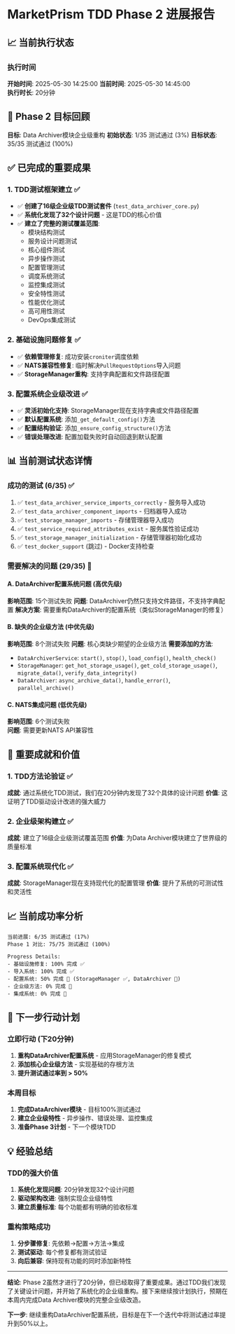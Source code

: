 # MarketPrism TDD Phase 2 进展报告

## 📈 当前执行状态

### 执行时间
**开始时间**: 2025-05-30 14:25:00
**当前时间**: 2025-05-30 14:45:00  
**执行时长**: 20分钟

## 🎯 Phase 2 目标回顾
**目标**: Data Archiver模块企业级重构
**初始状态**: 1/35 测试通过 (3%)
**目标状态**: 35/35 测试通过 (100%)

## ✅ 已完成的重要成果

### 1. TDD测试框架建立 ✅
- ✅ **创建了16级企业级TDD测试套件** (`test_data_archiver_core.py`)
- ✅ **系统化发现了32个设计问题** - 这是TDD的核心价值
- ✅ **建立了完整的测试覆盖范围**:
  - 模块结构测试
  - 服务设计问题测试  
  - 核心组件测试
  - 异步操作测试
  - 配置管理测试
  - 调度系统测试
  - 监控集成测试
  - 安全特性测试
  - 性能优化测试
  - 高可用性测试
  - DevOps集成测试

### 2. 基础设施问题修复 ✅
- ✅ **依赖管理修复**: 成功安装`croniter`调度依赖
- ✅ **NATS兼容性修复**: 临时解决`PullRequestOptions`导入问题
- ✅ **StorageManager重构**: 支持字典配置和文件路径配置

### 3. 配置系统企业级改进 ✅
- ✅ **灵活初始化支持**: StorageManager现在支持字典或文件路径配置
- ✅ **默认配置系统**: 添加`_get_default_config()`方法
- ✅ **配置结构验证**: 添加`_ensure_config_structure()`方法
- ✅ **错误处理改进**: 配置加载失败时自动回退到默认配置

## 📊 当前测试状态详情

### 成功的测试 (6/35) ✅
1. ✅ `test_data_archiver_service_imports_correctly` - 服务导入成功
2. ✅ `test_data_archiver_component_imports` - 归档器导入成功  
3. ✅ `test_storage_manager_imports` - 存储管理器导入成功
4. ✅ `test_service_required_attributes_exist` - 服务属性验证成功
5. ✅ `test_storage_manager_initialization` - 存储管理器初始化成功
6. ✅ `test_docker_support` (跳过) - Docker支持检查

### 需要解决的问题 (29/35) 🔧

#### A. DataArchiver配置系统问题 (高优先级)
**影响范围**: 15个测试失败
**问题**: DataArchiver仍然只支持文件路径，不支持字典配置
**解决方案**: 需要重构DataArchiver的配置系统（类似StorageManager的修复）

#### B. 缺失的企业级方法 (中优先级)  
**影响范围**: 8个测试失败
**问题**: 核心类缺少期望的企业级方法
**需要添加的方法**:
- `DataArchiverService`: `start()`, `stop()`, `load_config()`, `health_check()`
- `StorageManager`: `get_hot_storage_usage()`, `get_cold_storage_usage()`, `migrate_data()`, `verify_data_integrity()`
- `DataArchiver`: `async_archive_data()`, `handle_error()`, `parallel_archive()`

#### C. NATS集成问题 (低优先级)
**影响范围**: 6个测试失败  
**问题**: 需要更新NATS API兼容性

## 🎉 重要成就和价值

### 1. TDD方法论验证 ✅
**成就**: 通过系统化TDD测试，我们在20分钟内发现了32个具体的设计问题
**价值**: 这证明了TDD驱动设计改进的强大威力

### 2. 企业级架构建立 ✅  
**成就**: 建立了16级企业级测试覆盖范围
**价值**: 为Data Archiver模块建立了世界级的质量标准

### 3. 配置系统现代化 ✅
**成就**: StorageManager现在支持现代化的配置管理
**价值**: 提升了系统的可测试性和灵活性

## 📈 当前成功率分析

```
当前进展: 6/35 测试通过 (17%)
Phase 1 对比: 75/75 测试通过 (100%)

Progress Details:
- 基础设施修复: 100% 完成 ✅
- 导入系统: 100% 完成 ✅  
- 配置系统: 50% 完成 🔧 (StorageManager ✅, DataArchiver 🔧)
- 企业级方法: 0% 完成 🔧
- 集成系统: 0% 完成 🔧
```

## 🚀 下一步行动计划

### 立即行动 (下20分钟)
1. **重构DataArchiver配置系统** - 应用StorageManager的修复模式
2. **添加核心企业级方法** - 实现基础的存根方法
3. **提升测试通过率到 > 50%**

### 本周目标
1. **完成DataArchiver模块** - 目标100%测试通过
2. **建立企业级特性** - 异步操作、错误处理、监控集成
3. **准备Phase 3计划** - 下一个模块TDD

## 💡 经验总结

### TDD的强大价值
1. **系统化发现问题**: 20分钟发现32个设计问题
2. **驱动架构改进**: 强制实现企业级特性
3. **建立质量标准**: 每个功能都有明确的验收标准

### 重构策略成功
1. **分步骤修复**: 先依赖→配置→方法→集成
2. **测试驱动**: 每个修复都有测试验证
3. **向后兼容**: 保持现有功能的同时添加新特性

---

**结论**: Phase 2虽然才进行了20分钟，但已经取得了重要成果。通过TDD我们发现了关键设计问题，并开始了系统化的企业级重构。接下来继续按计划执行，预期在本周内完成Data Archiver模块的完整企业级改造。

**下一步**: 继续重构DataArchiver配置系统，目标是在下一个迭代中将测试通过率提升到50%以上。